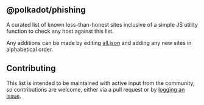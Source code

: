## @polkadot/phishing

A curated list of known less-than-honest sites inclusive of a simple JS utility function to check any host against this list.

Any additions can be made by editing [all.json](https://github.com/polkadot-js/phishing/edit/master/all.json) and adding any new sites in alphabetical order.


## Contributing

This list is intended to be maintained with active input from the community, so contributions are welcome, either via a pull request or by [logging an issue](https://github.com/polkadot-js/phishing/issues).
